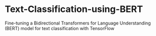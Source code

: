 # Text-Classification-using-BERT
Fine-tuning a Bidirectional Transformers for Language Understanding (BERT) model for text classification with TensorFlow

